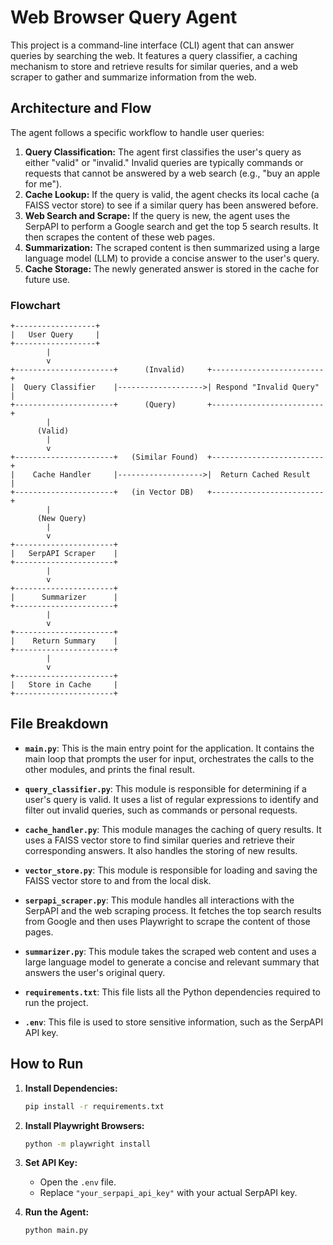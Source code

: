 # Web Browser Query Agent

This project is a command-line interface (CLI) agent that can answer queries by searching the web. It features a query classifier, a caching mechanism to store and retrieve results for similar queries, and a web scraper to gather and summarize information from the web.

## Architecture and Flow

The agent follows a specific workflow to handle user queries:

1.  **Query Classification:** The agent first classifies the user's query as either "valid" or "invalid." Invalid queries are typically commands or requests that cannot be answered by a web search (e.g., "buy an apple for me").
2.  **Cache Lookup:** If the query is valid, the agent checks its local cache (a FAISS vector store) to see if a similar query has been answered before.
3.  **Web Search and Scrape:** If the query is new, the agent uses the SerpAPI to perform a Google search and get the top 5 search results. It then scrapes the content of these web pages.
4.  **Summarization:** The scraped content is then summarized using a large language model (LLM) to provide a concise answer to the user's query.
5.  **Cache Storage:** The newly generated answer is stored in the cache for future use.

### Flowchart

```
+------------------+
|   User Query     |
+------------------+
        |
        v
+----------------------+      (Invalid)     +-------------------------+
|  Query Classifier    |------------------->| Respond "Invalid Query" |
+----------------------+      (Query)       +-------------------------+
        |
      (Valid)
        |
        v
+----------------------+   (Similar Found)  +-------------------------+
|    Cache Handler     |------------------->|  Return Cached Result   |
+----------------------+   (in Vector DB)   +-------------------------+
        |
      (New Query)
        |
        v
+----------------------+
|   SerpAPI Scraper    |
+----------------------+
        |
        v
+----------------------+
|      Summarizer      |
+----------------------+
        |
        v
+----------------------+
|    Return Summary    |
+----------------------+
        |
        v
+----------------------+
|   Store in Cache     |
+----------------------+
```

## File Breakdown

*   **`main.py`**: This is the main entry point for the application. It contains the main loop that prompts the user for input, orchestrates the calls to the other modules, and prints the final result.

*   **`query_classifier.py`**: This module is responsible for determining if a user's query is valid. It uses a list of regular expressions to identify and filter out invalid queries, such as commands or personal requests.

*   **`cache_handler.py`**: This module manages the caching of query results. It uses a FAISS vector store to find similar queries and retrieve their corresponding answers. It also handles the storing of new results.

*   **`vector_store.py`**: This module is responsible for loading and saving the FAISS vector store to and from the local disk.

*   **`serpapi_scraper.py`**: This module handles all interactions with the SerpAPI and the web scraping process. It fetches the top search results from Google and then uses Playwright to scrape the content of those pages.

*   **`summarizer.py`**: This module takes the scraped web content and uses a large language model to generate a concise and relevant summary that answers the user's original query.

*   **`requirements.txt`**: This file lists all the Python dependencies required to run the project.

*   **`.env`**: This file is used to store sensitive information, such as the SerpAPI API key.

## How to Run

1.  **Install Dependencies:**
    ```bash
    pip install -r requirements.txt
    ```

2.  **Install Playwright Browsers:**
    ```bash
    python -m playwright install
    ```

3.  **Set API Key:**
    *   Open the `.env` file.
    *   Replace `"your_serpapi_api_key"` with your actual SerpAPI key.

4.  **Run the Agent:**
    ```bash
    python main.py
    ```
